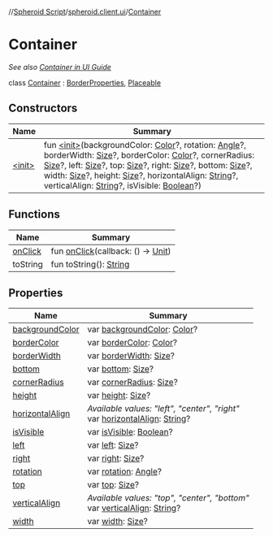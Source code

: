 //[Spheroid Script](../../index.md)/[spheroid.client.ui](../index.md)/[Container](index.md)



# Container  
 <i>See also [Container in UI Guide](/docs/ui/container.md)</i>  
  
class [Container](index.md) : [BorderProperties](../-border-properties/index.md), [Placeable](../-placeable/index.md)   


## Constructors  
  
|  Name|  Summary| 
|---|---|
| [&lt;init&gt;](-init-.md)|  fun [&lt;init&gt;](-init-.md)(backgroundColor: [Color](../-color/index.md)?, rotation: [Angle](../-angle/index.md)?, borderWidth: [Size](../-size/index.md)?, borderColor: [Color](../-color/index.md)?, cornerRadius: [Size](../-size/index.md)?, left: [Size](../-size/index.md)?, top: [Size](../-size/index.md)?, right: [Size](../-size/index.md)?, bottom: [Size](../-size/index.md)?, width: [Size](../-size/index.md)?, height: [Size](../-size/index.md)?, horizontalAlign: [String](../../spheroid/-string/index.md)?, verticalAlign: [String](../../spheroid/-string/index.md)?, isVisible: [Boolean](../../spheroid/-boolean/index.md)?)   <br>


## Functions  
  
|  Name|  Summary| 
|---|---|
| [onClick](on-click.md)| fun [onClick](on-click.md)(callback: () -> [Unit](../../spheroid/-unit/index.md))  <br>
| toString| fun toString(): [String](../../spheroid/-string/index.md)  <br>


## Properties  
  
|  Name|  Summary| 
|---|---|
| [backgroundColor](index.md#spheroid.client.ui/Container/backgroundColor/#/PointingToDeclaration/)|  var [backgroundColor](index.md#spheroid.client.ui/Container/backgroundColor/#/PointingToDeclaration/): [Color](../-color/index.md)?   <br>
| [borderColor](index.md#spheroid.client.ui/Container/borderColor/#/PointingToDeclaration/)|  var [borderColor](index.md#spheroid.client.ui/Container/borderColor/#/PointingToDeclaration/): [Color](../-color/index.md)?   <br>
| [borderWidth](index.md#spheroid.client.ui/Container/borderWidth/#/PointingToDeclaration/)|  var [borderWidth](index.md#spheroid.client.ui/Container/borderWidth/#/PointingToDeclaration/): [Size](../-size/index.md)?   <br>
| [bottom](index.md#spheroid.client.ui/Container/bottom/#/PointingToDeclaration/)|  var [bottom](index.md#spheroid.client.ui/Container/bottom/#/PointingToDeclaration/): [Size](../-size/index.md)?   <br>
| [cornerRadius](index.md#spheroid.client.ui/Container/cornerRadius/#/PointingToDeclaration/)|  var [cornerRadius](index.md#spheroid.client.ui/Container/cornerRadius/#/PointingToDeclaration/): [Size](../-size/index.md)?   <br>
| [height](index.md#spheroid.client.ui/Container/height/#/PointingToDeclaration/)|  var [height](index.md#spheroid.client.ui/Container/height/#/PointingToDeclaration/): [Size](../-size/index.md)?   <br>
| [horizontalAlign](index.md#spheroid.client.ui/Container/horizontalAlign/#/PointingToDeclaration/)|  *Available values: "left", "center", "right"*<br>var [horizontalAlign](index.md#spheroid.client.ui/Container/horizontalAlign/#/PointingToDeclaration/): [String](../../spheroid/-string/index.md)?   <br>
| [isVisible](index.md#spheroid.client.ui/Container/isVisible/#/PointingToDeclaration/)|  var [isVisible](index.md#spheroid.client.ui/Container/isVisible/#/PointingToDeclaration/): [Boolean](../../spheroid/-boolean/index.md)?   <br>
| [left](index.md#spheroid.client.ui/Container/left/#/PointingToDeclaration/)|  var [left](index.md#spheroid.client.ui/Container/left/#/PointingToDeclaration/): [Size](../-size/index.md)?   <br>
| [right](index.md#spheroid.client.ui/Container/right/#/PointingToDeclaration/)|  var [right](index.md#spheroid.client.ui/Container/right/#/PointingToDeclaration/): [Size](../-size/index.md)?   <br>
| [rotation](index.md#spheroid.client.ui/Container/rotation/#/PointingToDeclaration/)|  var [rotation](index.md#spheroid.client.ui/Container/rotation/#/PointingToDeclaration/): [Angle](../-angle/index.md)?   <br>
| [top](index.md#spheroid.client.ui/Container/top/#/PointingToDeclaration/)|  var [top](index.md#spheroid.client.ui/Container/top/#/PointingToDeclaration/): [Size](../-size/index.md)?   <br>
| [verticalAlign](index.md#spheroid.client.ui/Container/verticalAlign/#/PointingToDeclaration/)|  *Available values: "top", "center", "bottom"*<br>var [verticalAlign](index.md#spheroid.client.ui/Container/verticalAlign/#/PointingToDeclaration/): [String](../../spheroid/-string/index.md)?   <br>
| [width](index.md#spheroid.client.ui/Container/width/#/PointingToDeclaration/)|  var [width](index.md#spheroid.client.ui/Container/width/#/PointingToDeclaration/): [Size](../-size/index.md)?   <br>

